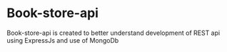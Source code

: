 # Book-store-api
Book-store-api is created to better understand development of REST api using ExpressJs and use of MongoDb 
